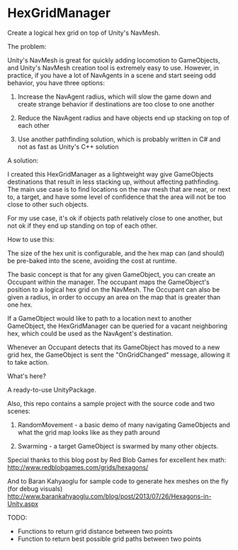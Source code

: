 HexGridManager
==============

Create a logical hex grid on top of Unity's NavMesh.


The problem:

Unity's NavMesh is great for quickly adding locomotion to GameObjects, and Unity's NavMesh creation tool is 
extremely easy to use. However, in practice, if you have a lot of NavAgents in a scene and start seeing odd
behavior, you have three options:

1) Increase the NavAgent radius, which will slow the game down and create strange behavior if destinations
    are too close to one another
    
2) Reduce the NavAgent radius and have objects end up stacking on top of each other

3) Use another pathfinding solution, which is probably written in C# and not as fast as Unity's C++ solution


A solution:

I created this HexGridManager as a lightweight way give GameObjects destinations that result in less stacking 
up, without affecting pathfinding. The main use case is to find locations on the nav mesh that are near, or next
to, a target, and have some level of confidence that the area will not be too close to other such objects.

For my use case, it's ok if objects path relatively close to one another, but not ok if they end up standing on 
top of each other.


How to use this:

The size of the hex unit is configurable, and the hex map can (and should) be pre-baked into the scene, avoiding the 
cost at runtime.

The basic concept is that for any given GameObject, you can create an Occupant within the manager. The occupant maps 
the GameObject's position to a logical hex grid on the NavMesh. The Occupant can also be given a radius, in order to occupy an area on the map that is greater than one hex.

If a GameObject would like to path to a location next to another GameObject, the HexGridManager can be queried for a
vacant neighboring hex, which could be used as the NavAgent's destination.

Whenever an Occupant detects that its GameObject has moved to a new grid hex, the GameObject is sent the 
"OnGridChanged" message, allowing it to take action.


What's here?

A ready-to-use UnityPackage.

Also, this repo contains a sample project with the source code and two scenes: 

1) RandomMovement - a basic demo of many navigating GameObjects and what the grid map looks like as they path around

2) Swarming - a target GameObject is swarmed by many other objects.



Special thanks to this blog post by Red Blob Games for excellent hex math:
http://www.redblobgames.com/grids/hexagons/

And to Baran Kahyaoglu for sample code to generate hex meshes on the fly (for debug visuals)
http://www.barankahyaoglu.com/blog/post/2013/07/26/Hexagons-in-Unity.aspx

TODO:
- Functions to return grid distance between two points
- Function to return best possible grid paths between two points

